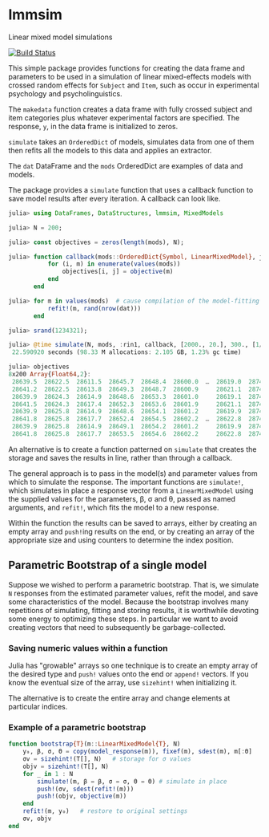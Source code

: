 # lmmsim

Linear mixed model simulations

[![Build Status](https://travis-ci.org/dmbates/lmmsim.jl.svg?branch=master)](https://travis-ci.org/dmbates/lmmsim.jl)

This simple package provides functions for creating the data frame and parameters to be used in
a simulation of linear mixed-effects models with crossed random effects for `Subject` and `Item`,
such as occur in experimental psychology and psycholinguistics.

The `makedata` function creates a data frame with fully crossed subject and item categories
plus whatever experimental factors are specified.  The response, `y`, in the data frame is initialized to
zeros.

`simulate` takes an `OrderedDict` of models, simulates data from one of them then refits all the
models to this data and applies an extractor.

The `dat` DataFrame and the `mods` OrderedDict are examples of data and models.

The package provides a `simulate` function that uses a callback function to save model results
after every iteration.  A callback can look like.

```julia
julia> using DataFrames, DataStructures, lmmsim, MixedModels

julia> N = 200;

julia> const objectives = zeros(length(mods), N);

julia> function callback(mods::OrderedDict{Symbol, LinearMixedModel}, j)
           for (i, m) in enumerate(values(mods))
               objectives[i, j] = objective(m)
           end
       end

julia> for m in values(mods)  # cause compilation of the model-fitting functions
           refit!(m, rand(nrow(dat)))
       end

julia> srand(1234321);

julia> @time simulate(N, mods, :rin1, callback, [2000., 20.], 300., [1/3, 1/3])
 22.590920 seconds (98.33 M allocations: 2.105 GB, 1.23% gc time)

julia> objectives
8x200 Array{Float64,2}:
 28639.5  28622.5  28611.5  28645.7  28648.4  28600.0  …  28619.0  28744.1  28543.4  28671.5  28532.1
 28641.2  28622.5  28613.8  28649.3  28648.7  28600.9     28621.1  28744.5  28545.0  28674.3  28537.1
 28639.9  28624.3  28614.9  28648.6  28653.3  28601.0     28619.1  28747.2  28547.9  28674.1  28533.5
 28641.5  28624.3  28617.4  28652.3  28653.6  28601.9     28621.1  28747.7  28549.8  28677.2  28538.6
 28639.9  28625.8  28614.9  28648.6  28654.1  28601.2     28619.9  28748.1  28548.0  28674.1  28533.6
 28641.8  28625.8  28617.7  28652.4  28654.5  28602.2  …  28622.8  28748.7  28550.0  28677.2  28539.4
 28639.9  28625.8  28614.9  28649.1  28654.2  28601.2     28619.9  28748.1  28548.0  28674.1  28534.1
 28641.8  28625.8  28617.7  28653.5  28654.6  28602.2     28622.8  28748.7  28550.0  28677.2  28541.1
```

An alternative is to create a function patterned on `simulate` that creates the storage and saves the
results in line, rather than through a callback.

The general approach is to pass in the model(s) and parameter values from which to simulate the
response.  The important functions are `simulate!`, which simulates in place a response vector from
a `LinearMixedModel` using the supplied values for the parameters, β, σ and θ, passed as named
arguments, and `refit!`, which fits the model to a new response.

Within the function the results can be saved to arrays, either by creating an empty array and
`push!`ing results on the end, or by creating an array of the appropriate size and using counters
to determine the index position.

## Parametric Bootstrap of a single model

Suppose we wished to perform a parametric bootstrap.  That is, we simulate `N` responses from the
estimated parameter values, refit the model, and save some characteristics of the model.  Because
the bootstrap involves many repetitions of simulating, fitting and storing results, it is worthwhile
devoting some energy to optimizing these steps.  In particular we want to avoid creating vectors
that need to subsequently be garbage-collected.

### Saving numeric values within a function

Julia has "growable" arrays so one technique is to create an empty array of the desired type and
`push!` values onto the end or `append!` vectors.  If you know the eventual size of the array, use
`sizehint!` when initializing it.

The alternative is to create the entire array and change elements at particular indices.

### Example of a parametric bootstrap

```julia
function bootstrap{T}(m::LinearMixedModel{T}, N)
    y₀, β, σ, Θ = copy(model_response(m)), fixef(m), sdest(m), m[:Θ]
    σv = sizehint!(T[], N)   # storage for σ values
    objv = sizehint!(T[], N)
    for _ in 1 : N
        simulate!(m, β = β, σ = σ, Θ = Θ) # simulate in place
        push!(σv, sdest(refit!(m)))
        push!(objv, objective(m))
    end
    refit!(m, y₀)   # restore to original settings
    σv, objv
end
```
